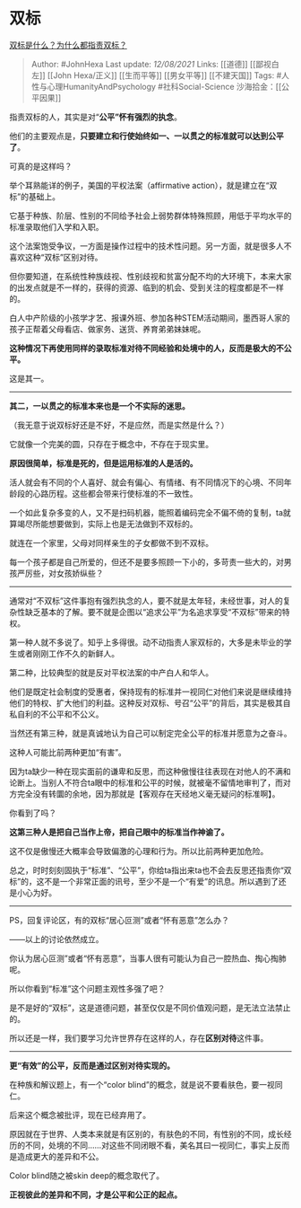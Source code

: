 # 双标
[双标是什么？为什么都指责双标？](https://www.zhihu.com/question/320697872/answer/2044390222)

> Author: #JohnHexa 
Last update: *12/08/2021* 
Links: [[道德]] [[鄙视白左]] [[John Hexa/正义]] [[生而平等]] [[男女平等]] [[不建天国]]
Tags: #人性与心理HumanityAndPsychology #社科Social-Science 
沙海拾金：[[公平因果]]
  

指责双标的人，其实是对“**公平”怀有强烈的执念**。

他们的主要观点是，**只要建立和行使始终如一、一以贯之的标准就可以达到公平了**。

可真的是这样吗？

举个耳熟能详的例子，美国的平权法案（affirmative action），就是建立在“双标”的基础上。

它基于种族、阶层、性别的不同给予社会上弱势群体特殊照顾，用低于平均水平的标准录取他们入学和入职。

这个法案饱受争议，一方面是操作过程中的技术性问题。另一方面，就是很多人不喜欢这种“双标”区别对待。

但你要知道，在系统性种族歧视、性别歧视和贫富分配不均的大环境下，本来大家的出发点就是不一样的，获得的资源、临到的机会、受到关注的程度都是不一样的。

白人中产阶级的小孩学才艺、报课外班、参加各种STEM活动期间，墨西哥人家的孩子正帮着父母看店、做家务、送货、养育弟弟妹妹呢。

**这种情况下再使用同样的录取标准对待不同经验和处境中的人，反而是极大的不公平。**

这是其一。

---

**其二，一以贯之的标准本来也是一个不实际的迷思。**

（我无意于说双标好还是不好，不是应然，而是实然是什么？）

它就像一个完美的圆，只存在于概念中，不存在于现实里。

**原因很简单，标准是死的，但是运用标准的人是活的。**

活人就会有不同的个人喜好、就会有偏心、有情绪、有不同情况下的心境、不同年龄段的心路历程。这些都会带来行使标准的不一致性。

一个如此复杂多变的人，又不是扫码机器，能照着编码完全不偏不倚的复制，ta就算竭尽所能想要做到，实际上也是无法做到不双标的。

就连在一个家里，父母对同样亲生的子女都做不到不双标。

每一个孩子都是自己所爱的，但还不是要多照顾一下小的，多苛责一些大的，对男孩严厉些，对女孩娇纵些？

---

通常对“不双标”这件事抱有强烈执念的人，要不就是太年轻，未经世事，对人的复杂性缺乏基本的了解。要不就是企图以“追求公平”为名追求享受“不双标”带来的特权。

第一种人就不多说了。知乎上多得很。动不动指责人家双标的，大多是未毕业的学生或者刚刚工作不久的新鲜人。

第二种，比较典型的就是反对平权法案的中产白人和华人。

他们是既定社会制度的受惠者，保持现有的标准并一视同仁对他们来说是继续维持他们的特权、扩大他们的利益。这种反对双标、号召“公平”的背后，其实是极其自私自利的不公平和不公义。

当然还有第三种，就是真诚地认为自己可以制定完全公平的标准并愿意为之奋斗。

这种人可能比前两种更加“有害”。

因为ta缺少一种在现实面前的谦卑和反思，而这种傲慢往往表现在对他人的不满和论断上。当别人不符合ta眼中的标准和公平的时候，就被毫不留情地审判了，而对方完全没有转圜的余地，因为那就是【客观存在天经地义毫无疑问的标准啊】。

你看到了吗？

**这第三种人是把自己当作上帝，把自己眼中的标准当作神谕了。**

这不仅是傲慢还大概率会导致偏激的心理和行为。所以比前两种更加危险。

总之，时时刻刻固执于“标准”、“公平”，你给ta指出来ta也不会去反思还指责你“双标”的，这不是一个非常正面的讯号，至少不是一个“有爱”的讯息。所以遇到了还是小心为好。

---

PS，回复评论区，有的双标“居心叵测”或者“怀有恶意”怎么办？

——以上的讨论依然成立。

你认为居心叵测”或者“怀有恶意”，当事人很有可能认为自己一腔热血、掏心掏肺呢。

所以你看到“标准”这个问题主观性多强了吧？

是不是好的“双标”，这是道德问题，甚至仅仅是不同价值观问题，是无法立法禁止的。

所以还是一样，我们要学习允许世界存在这样的人，存在**区别对待**这件事。

---

**更“有效”的公平，反而是通过区别对待实现的。**

在种族和解议题上，有一个“color blind”的概念，就是说不要看肤色，要一视同仁。

后来这个概念被批评，现在已经弃用了。

原因就在于世界、人类本来就是有区别的，有肤色的不同，有性别的不同，成长经历的不同，处境的不同……对这些不同闭眼不看，美名其曰一视同仁，事实上反而是造成更大的差异和不公。

Color blind随之被skin deep的概念取代了。

**正视彼此的差异和不同，才是公平和公正的起点。**
